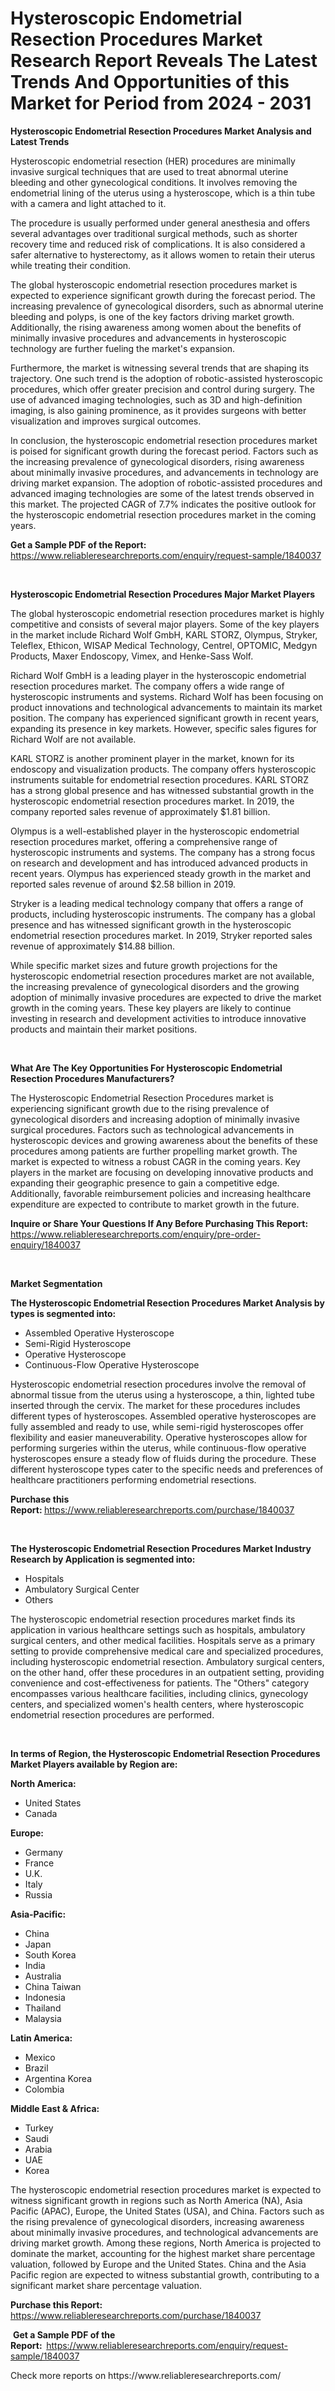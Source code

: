 <p><h1>Hysteroscopic Endometrial Resection Procedures Market Research Report Reveals The Latest Trends And Opportunities of this Market for Period from 2024 - 2031</h1></p><p><strong>Hysteroscopic Endometrial Resection Procedures Market Analysis and Latest Trends</strong></p>
<p><p>Hysteroscopic endometrial resection (HER) procedures are minimally invasive surgical techniques that are used to treat abnormal uterine bleeding and other gynecological conditions. It involves removing the endometrial lining of the uterus using a hysteroscope, which is a thin tube with a camera and light attached to it.</p><p>The procedure is usually performed under general anesthesia and offers several advantages over traditional surgical methods, such as shorter recovery time and reduced risk of complications. It is also considered a safer alternative to hysterectomy, as it allows women to retain their uterus while treating their condition.</p><p>The global hysteroscopic endometrial resection procedures market is expected to experience significant growth during the forecast period. The increasing prevalence of gynecological disorders, such as abnormal uterine bleeding and polyps, is one of the key factors driving market growth. Additionally, the rising awareness among women about the benefits of minimally invasive procedures and advancements in hysteroscopic technology are further fueling the market's expansion.</p><p>Furthermore, the market is witnessing several trends that are shaping its trajectory. One such trend is the adoption of robotic-assisted hysteroscopic procedures, which offer greater precision and control during surgery. The use of advanced imaging technologies, such as 3D and high-definition imaging, is also gaining prominence, as it provides surgeons with better visualization and improves surgical outcomes.</p><p>In conclusion, the hysteroscopic endometrial resection procedures market is poised for significant growth during the forecast period. Factors such as the increasing prevalence of gynecological disorders, rising awareness about minimally invasive procedures, and advancements in technology are driving market expansion. The adoption of robotic-assisted procedures and advanced imaging technologies are some of the latest trends observed in this market. The projected CAGR of 7.7% indicates the positive outlook for the hysteroscopic endometrial resection procedures market in the coming years.</p></p>
<p><strong>Get a Sample PDF of the Report:&nbsp;</strong> <a href="https://www.reliableresearchreports.com/enquiry/request-sample/1840037">https://www.reliableresearchreports.com/enquiry/request-sample/1840037</a></p>
<p>&nbsp;</p>
<p><strong>Hysteroscopic Endometrial Resection Procedures Major Market Players</strong></p>
<p><p>The global hysteroscopic endometrial resection procedures market is highly competitive and consists of several major players. Some of the key players in the market include Richard Wolf GmbH, KARL STORZ, Olympus, Stryker, Teleflex, Ethicon, WISAP Medical Technology, Centrel, OPTOMIC, Medgyn Products, Maxer Endoscopy, Vimex, and Henke-Sass Wolf. </p><p>Richard Wolf GmbH is a leading player in the hysteroscopic endometrial resection procedures market. The company offers a wide range of hysteroscopic instruments and systems. Richard Wolf has been focusing on product innovations and technological advancements to maintain its market position. The company has experienced significant growth in recent years, expanding its presence in key markets. However, specific sales figures for Richard Wolf are not available.</p><p>KARL STORZ is another prominent player in the market, known for its endoscopy and visualization products. The company offers hysteroscopic instruments suitable for endometrial resection procedures. KARL STORZ has a strong global presence and has witnessed substantial growth in the hysteroscopic endometrial resection procedures market. In 2019, the company reported sales revenue of approximately $1.81 billion.</p><p>Olympus is a well-established player in the hysteroscopic endometrial resection procedures market, offering a comprehensive range of hysteroscopic instruments and systems. The company has a strong focus on research and development and has introduced advanced products in recent years. Olympus has experienced steady growth in the market and reported sales revenue of around $2.58 billion in 2019.</p><p>Stryker is a leading medical technology company that offers a range of products, including hysteroscopic instruments. The company has a global presence and has witnessed significant growth in the hysteroscopic endometrial resection procedures market. In 2019, Stryker reported sales revenue of approximately $14.88 billion.</p><p>While specific market sizes and future growth projections for the hysteroscopic endometrial resection procedures market are not available, the increasing prevalence of gynecological disorders and the growing adoption of minimally invasive procedures are expected to drive the market growth in the coming years. These key players are likely to continue investing in research and development activities to introduce innovative products and maintain their market positions.</p></p>
<p>&nbsp;</p>
<p><strong>What Are The Key Opportunities For Hysteroscopic Endometrial Resection Procedures Manufacturers?</strong></p>
<p><p>The Hysteroscopic Endometrial Resection Procedures market is experiencing significant growth due to the rising prevalence of gynecological disorders and increasing adoption of minimally invasive surgical procedures. Factors such as technological advancements in hysteroscopic devices and growing awareness about the benefits of these procedures among patients are further propelling market growth. The market is expected to witness a robust CAGR in the coming years. Key players in the market are focusing on developing innovative products and expanding their geographic presence to gain a competitive edge. Additionally, favorable reimbursement policies and increasing healthcare expenditure are expected to contribute to market growth in the future.</p></p>
<p><strong>Inquire or Share Your Questions If Any Before Purchasing This Report:</strong> <a href="https://www.reliableresearchreports.com/enquiry/pre-order-enquiry/1840037">https://www.reliableresearchreports.com/enquiry/pre-order-enquiry/1840037</a></p>
<p>&nbsp;</p>
<p><strong>Market Segmentation</strong></p>
<p><strong>The Hysteroscopic Endometrial Resection Procedures Market Analysis by types is segmented into:</strong></p>
<p><ul><li>Assembled Operative Hysteroscope</li><li>Semi-Rigid Hysteroscope</li><li>Operative Hysteroscope</li><li>Continuous-Flow Operative Hysteroscope</li></ul></p>
<p><p>Hysteroscopic endometrial resection procedures involve the removal of abnormal tissue from the uterus using a hysteroscope, a thin, lighted tube inserted through the cervix. The market for these procedures includes different types of hysteroscopes. Assembled operative hysteroscopes are fully assembled and ready to use, while semi-rigid hysteroscopes offer flexibility and easier maneuverability. Operative hysteroscopes allow for performing surgeries within the uterus, while continuous-flow operative hysteroscopes ensure a steady flow of fluids during the procedure. These different hysteroscope types cater to the specific needs and preferences of healthcare practitioners performing endometrial resections.</p></p>
<p><strong>Purchase this Report:&nbsp;</strong><a href="https://www.reliableresearchreports.com/purchase/1840037">https://www.reliableresearchreports.com/purchase/1840037</a></p>
<p>&nbsp;</p>
<p><strong>The Hysteroscopic Endometrial Resection Procedures Market Industry Research by Application is segmented into:</strong></p>
<p><ul><li>Hospitals</li><li>Ambulatory Surgical Center</li><li>Others</li></ul></p>
<p><p>The hysteroscopic endometrial resection procedures market finds its application in various healthcare settings such as hospitals, ambulatory surgical centers, and other medical facilities. Hospitals serve as a primary setting to provide comprehensive medical care and specialized procedures, including hysteroscopic endometrial resection. Ambulatory surgical centers, on the other hand, offer these procedures in an outpatient setting, providing convenience and cost-effectiveness for patients. The "Others" category encompasses various healthcare facilities, including clinics, gynecology centers, and specialized women's health centers, where hysteroscopic endometrial resection procedures are performed.</p></p>
<p>&nbsp;</p>
<p><strong>In terms of Region, the Hysteroscopic Endometrial Resection Procedures Market Players available by Region are:</strong></p>
<p>
    <p> <strong> North America: </strong>
        <ul>
            <li>United States</li>
            <li>Canada</li>
        </ul>
        </p> 
    <p> <strong> Europe: </strong>
        <ul>
            <li>Germany</li>
            <li>France</li>
            <li>U.K.</li>
            <li>Italy</li>
            <li>Russia</li>
        </ul>
        </p> 
    <p> <strong> Asia-Pacific: </strong>
        <ul>
            <li>China</li>
            <li>Japan</li>
            <li>South Korea</li>
            <li>India</li>
            <li>Australia</li>
            <li>China Taiwan</li>
            <li>Indonesia</li>
            <li>Thailand</li>
            <li>Malaysia</li>
        </ul>
        </p> 
    <p> <strong> Latin America: </strong>
        <ul>
            <li>Mexico</li>
            <li>Brazil</li>
            <li>Argentina Korea</li>
            <li>Colombia</li>
        </ul>
        </p> 
    <p> <strong> Middle East & Africa: </strong>
        <ul>
            <li>Turkey</li>
            <li>Saudi</li>
            <li>Arabia</li>
            <li>UAE</li>
            <li>Korea</li>
        </ul>
    </p>
    </p>
<p><p>The hysteroscopic endometrial resection procedures market is expected to witness significant growth in regions such as North America (NA), Asia Pacific (APAC), Europe, the United States (USA), and China. Factors such as the rising prevalence of gynecological disorders, increasing awareness about minimally invasive procedures, and technological advancements are driving market growth. Among these regions, North America is projected to dominate the market, accounting for the highest market share percentage valuation, followed by Europe and the United States. China and the Asia Pacific region are expected to witness substantial growth, contributing to a significant market share percentage valuation.</p></p>
<p><strong>Purchase this Report: </strong><a href="https://www.reliableresearchreports.com/purchase/1840037">https://www.reliableresearchreports.com/purchase/1840037</a></p>
<p>&nbsp;<strong>Get a Sample PDF of the Report:&nbsp;&nbsp;</strong><a href="https://www.reliableresearchreports.com/enquiry/request-sample/1840037">https://www.reliableresearchreports.com/enquiry/request-sample/1840037</a></p>
<p><strong></strong></p>
<p>Check more reports on https://www.reliableresearchreports.com/</p>